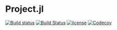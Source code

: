 # Project.jl

[![Build status](https://ci.appveyor.com/api/projects/status/7vup3ooknp269dn6?svg=true)](https://ci.appveyor.com/project/dwd31415/project-jl)
[![Build Status](https://travis-ci.org/dwd31415/Project.jl.svg?branch=master)](https://travis-ci.org/dwd31415/Project.jl)
[![license](https://img.shields.io/github/license/mashape/apistatus.svg?maxAge=2592000)]()
[![Codecov](https://img.shields.io/codecov/c/github/dwd31415/Project.jl.svg?maxAge=2592000)]()
